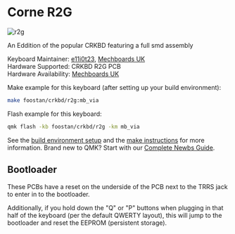 # Corne R2G

![r2g](https://cdn.shopify.com/s/files/1/0582/0242/3501/products/HelidoxCorneR2GPCB_1800x1800.png)

An Eddition of the popular CRKBD featuring a full smd assembly

Keyboard Maintainer: [e11i0t23](https://github.com/e11i0t23/), [Mechboards UK](https://mechboards.co.uk)  
Hardware Supported: CRKBD R2G PCB   
Hardware Availability: [Mechboards UK](https://mechboards.co.uk/products/helidox-corne-kit?variant=40391708213453)  

Make example for this keyboard (after setting up your build environment):

```sh
make foostan/crkbd/r2g:mb_via
```

Flash example for this keyboard:  
```sh
qmk flash -kb foostan/crkbd/r2g -km mb_via
```

See the [build environment setup](https://docs.qmk.fm/#/getting_started_build_tools) and the [make instructions](https://docs.qmk.fm/#/getting_started_make_guide) for more information. Brand new to QMK? Start with our [Complete Newbs Guide](https://docs.qmk.fm/#/newbs).

## Bootloader

These PCBs have a reset on the underside of the PCB next to the TRRS jack to enter in to the bootloader.

Additionally, if you hold down the "Q" or "P" buttons when plugging in that half of the keyboard (per the default QWERTY layout), this will jump to the bootloader and reset the EEPROM (persistent storage).  
